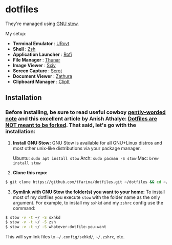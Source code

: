# dotfiles

They're managed using [GNU stow](https://www.gnu.org/software/stow/).

My setup:
- **Terminal Emulator**            : [URxvt](http://software.schmorp.de/pkg/rxvt-unicode.html)
- **Shell**                        : [Zsh](https://www.zsh.org)
- **Application Launcher**         : [Rofi](https://github.com/davatorium/rofi)
- **File Manager**                 : [Thunar](https://gitlab.xfce.org/xfce/thunar)
- **Image Viewer**                 : [Sxiv](https://github.com/muennich/sxiv)
- **Screen Capture**               : [Scrot](https://github.com/dreamer/scrot)
- **Document Viewer**              : [Zathura](https://pwmt.org/projects/zathura)
- **Clipboard Manager**            : [ClipIt](https://github.com/CristianHenzel/ClipIt)

## Installation

### Before installing, be sure to read useful cowboy [gently-worded note](https://github.com/cowboy/dotfiles#heed-this-critically-important-warning-before-you-install) and this excellent article by Anish Athalye: [Dotfiles are NOT meant to be forked](http://www.anishathalye.com/2014/08/03/managing-your-dotfiles/). That said, let's go with the installation:

1. **Install GNU Stow:** GNU Stow is available for all GNU+Linux distros and most other unix-like distributions via your package manager.

   Ubuntu:   `sudo apt install stow`
   Arch:     `sudo pacman -S stow`
   Mac:	     `brew install stow`

2. **Clone this repo:**

```sh
$ git clone https://github.com/tfarina/dotfiles.git ~/dotfiles && cd ~/dotfiles
```
3. **Symlink with GNU Stow the folder(s) you want to your home:** To install most of my dotfiles you execute `stow` with the folder name as the only argument.
For example, to install my `sxhkd` and my `zshrc` config use the command:

```sh
$ stow -v -t ~/ -S sxhkd
$ stow -v -t ~/ -S zsh
$ stow -v -t ~/ -S whatever-dotfile-you-want
```
This will symlink files to `~/.config/sxhkd/`, `~/.zshrc`, etc.
